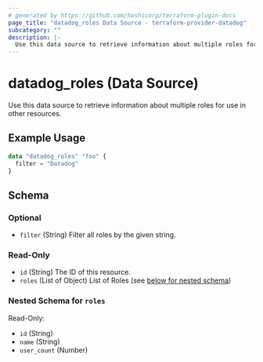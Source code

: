 ```yaml
---
# generated by https://github.com/hashicorp/terraform-plugin-docs
page_title: "datadog_roles Data Source - terraform-provider-datadog"
subcategory: ""
description: |-
  Use this data source to retrieve information about multiple roles for use in other resources.
---
```


# datadog_roles (Data Source)

Use this data source to retrieve information about multiple roles for use in other resources.

## Example Usage

```terraform
data "datadog_roles" "foo" {
  filter = "Datadog"
}
```

<!-- schema generated by tfplugindocs -->
## Schema

### Optional

- `filter` (String) Filter all roles by the given string.

### Read-Only

- `id` (String) The ID of this resource.
- `roles` (List of Object) List of Roles (see [below for nested schema](#nestedatt--roles))

<a id="nestedatt--roles"></a>
### Nested Schema for `roles`

Read-Only:

- `id` (String)
- `name` (String)
- `user_count` (Number)


